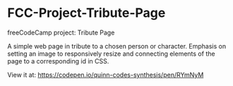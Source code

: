 # FCC-Project-Tribute-Page
freeCodeCamp project: Tribute Page

A simple web page in tribute to a chosen person or character. Emphasis on setting an image to responsively resize and connecting elements of the page to a corresponding id in CSS.

View it at: https://codepen.io/quinn-codes-synthesis/pen/RYmNyM
